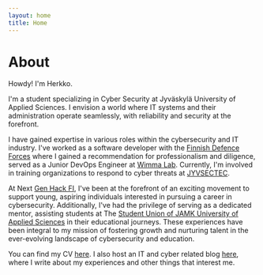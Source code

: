 ```yaml
---
layout: home
title: Home
---
```


# About

Howdy! I'm Herkko. 

I'm a student specializing in Cyber Security at Jyväskylä University of Applied Sciences. I envision a world where IT systems and their administration operate seamlessly, with reliability and security at the forefront.  

I have gained expertise in various roles within the cybersecurity and IT industry. I've worked as a software developer with the [Finnish Defence Forces](https://puolustusvoimat.fi/en/frontpage) where I gained a recommendation for professionalism and diligence, served as a Junior DevOps Engineer at [Wimma Lab](https://www.wimmalab.org/). Currently, I'm involved in training organizations to respond to cyber threats at [JYVSECTEC](https://jyvsectec.fi/).  

At Next [Gen Hack FI](https://nextgenhack.fi/), I've been at the forefront of an exciting movement to support young, aspiring individuals interested in pursuing a career in cybersecurity. Additionally, I've had the privilege of serving as a dedicated mentor, assisting students at The [Student Union of JAMK University of Applied Sciences](https://www.jamko.fi/en/) in their educational journeys. These experiences have been integral to my mission of fostering growth and nurturing talent in the ever-evolving landscape of cybersecurity and education.

You can find my CV [here](cv/). I also host an IT and cyber related blog [here](https://aa2958.github.io/blog), where I write about my experiences and other things that interest me. 